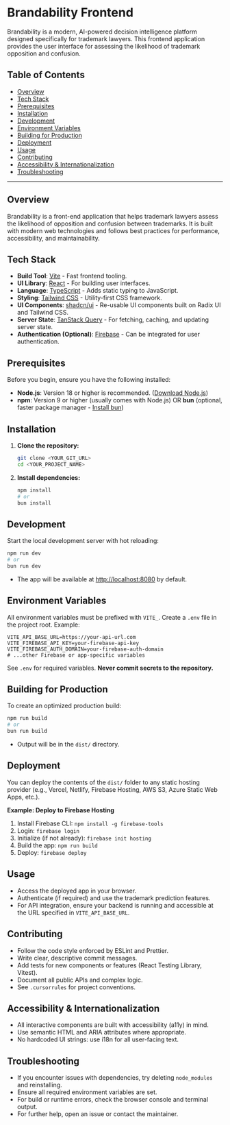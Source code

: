 # Brandability Frontend

Brandability is a modern, AI-powered decision intelligence platform designed specifically for trademark lawyers. This frontend application provides the user interface for assessing the likelihood of trademark opposition and confusion.

## Table of Contents
- [Overview](#overview)
- [Tech Stack](#tech-stack)
- [Prerequisites](#prerequisites)
- [Installation](#installation)
- [Development](#development)
- [Environment Variables](#environment-variables)
- [Building for Production](#building-for-production)
- [Deployment](#deployment)
- [Usage](#usage)
- [Contributing](#contributing)
- [Accessibility & Internationalization](#accessibility--internationalization)
- [Troubleshooting](#troubleshooting)

---

## Overview
Brandability is a front-end application that helps trademark lawyers assess the likelihood of opposition and confusion between trademarks. It is built with modern web technologies and follows best practices for performance, accessibility, and maintainability.

## Tech Stack
- **Build Tool**: [Vite](https://vitejs.dev/) - Fast frontend tooling.
- **UI Library**: [React](https://react.dev/) - For building user interfaces.
- **Language**: [TypeScript](https://www.typescriptlang.org/) - Adds static typing to JavaScript.
- **Styling**: [Tailwind CSS](https://tailwindcss.com/) - Utility-first CSS framework.
- **UI Components**: [shadcn/ui](https://ui.shadcn.com/) - Re-usable UI components built on Radix UI and Tailwind CSS.
- **Server State**: [TanStack Query](https://tanstack.com/query/latest) - For fetching, caching, and updating server state.
- **Authentication (Optional)**: [Firebase](https://firebase.google.com/) - Can be integrated for user authentication.

## Prerequisites
Before you begin, ensure you have the following installed:
- **Node.js**: Version 18 or higher is recommended. ([Download Node.js](https://nodejs.org/))
- **npm**: Version 9 or higher (usually comes with Node.js) OR **bun** (optional, faster package manager - [Install bun](https://bun.sh/))

## Installation
1. **Clone the repository:**
   ```sh
   git clone <YOUR_GIT_URL>
   cd <YOUR_PROJECT_NAME>
   ```
2. **Install dependencies:**
   ```sh
   npm install
   # or
   bun install
   ```

## Development
Start the local development server with hot reloading:
```sh
npm run dev
# or
bun run dev
```
- The app will be available at [http://localhost:8080](http://localhost:8080) by default.

## Environment Variables
All environment variables must be prefixed with `VITE_`.
Create a `.env` file in the project root. Example:
```
VITE_API_BASE_URL=https://your-api-url.com
VITE_FIREBASE_API_KEY=your-firebase-api-key
VITE_FIREBASE_AUTH_DOMAIN=your-firebase-auth-domain
# ...other Firebase or app-specific variables
```
See `.env` for required variables. **Never commit secrets to the repository.**

## Building for Production
To create an optimized production build:
```sh
npm run build
# or
bun run build
```
- Output will be in the `dist/` directory.

## Deployment
You can deploy the contents of the `dist/` folder to any static hosting provider (e.g., Vercel, Netlify, Firebase Hosting, AWS S3, Azure Static Web Apps, etc.).

**Example: Deploy to Firebase Hosting**
1. Install Firebase CLI: `npm install -g firebase-tools`
2. Login: `firebase login`
3. Initialize (if not already): `firebase init hosting`
4. Build the app: `npm run build`
5. Deploy: `firebase deploy`

## Usage
- Access the deployed app in your browser.
- Authenticate (if required) and use the trademark prediction features.
- For API integration, ensure your backend is running and accessible at the URL specified in `VITE_API_BASE_URL`.

## Contributing
- Follow the code style enforced by ESLint and Prettier.
- Write clear, descriptive commit messages.
- Add tests for new components or features (React Testing Library, Vitest).
- Document all public APIs and complex logic.
- See `.cursorrules` for project conventions.

## Accessibility & Internationalization
- All interactive components are built with accessibility (a11y) in mind.
- Use semantic HTML and ARIA attributes where appropriate.
- No hardcoded UI strings: use i18n for all user-facing text.

## Troubleshooting
- If you encounter issues with dependencies, try deleting `node_modules` and reinstalling.
- Ensure all required environment variables are set.
- For build or runtime errors, check the browser console and terminal output.
- For further help, open an issue or contact the maintainer.
